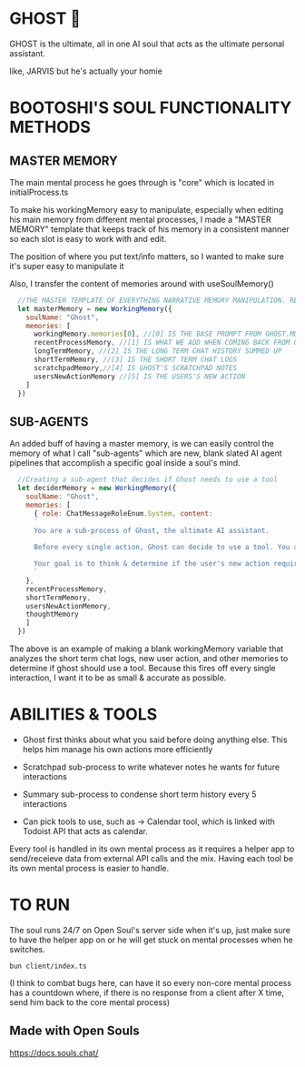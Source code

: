 # GHOST 👻

GHOST is the ultimate, all in one AI soul that acts as the ultimate personal assistant.

like, JARVIS but he's actually your homie

# BOOTOSHI'S SOUL FUNCTIONALITY METHODS

## MASTER MEMORY

The main mental process he goes through is "core" which is located in initialProcess.ts

To make his workingMemory easy to manipulate, especially when editing his main memory from different mental processes, I made a "MASTER MEMORY" template that keeps track of his memory in a consistent manner so each slot is easy to work with and edit.

The position of where you put text/info matters, so I wanted to make sure it's super easy to manipulate it

Also, I transfer the content of memories around with useSoulMemory()

```javascript
  //THE MASTER TEMPLATE OF EVERYTHING NARRATIVE MEMORY MANIPULATION. RETURN THIS EDITED TEMPLATE FROM ALL OTHER MENTAL PROCESSES TO CONTINUE GAMEPLAY LOOP W/ UPDATED INFO
  let masterMemory = new WorkingMemory({
    soulName: "Ghost",
    memories: [
      workingMemory.memories[0], //[0] IS THE BASE PROMPT FROM GHOST.MD
      recentProcessMemory, //[1] IS WHAT WE ADD WHEN COMING BACK FROM OTHER MENTAL PROCESSES TO INFORM GHOST OF ACTIONS HES DONE IN DIFFERENT BRAINS
      longTermMemory, //[2] IS THE LONG TERM CHAT HISTORY SUMMED UP
      shortTermMemory, //[3] IS THE SHORT TERM CHAT LOGS
      scratchpadMemory,//[4] IS GHOST'S SCRATCHPAD NOTES
      usersNewActionMemory //[5] IS THE USERS'S NEW ACTION
    ]
  })
```

## SUB-AGENTS
An added buff of having a master memory, is we can easily control the memory of what I call "sub-agents" which are new, blank slated AI agent pipelines that accomplish a specific goal inside a soul's mind.

```javascript
  //Creating a sub-agent that decides if Ghost needs to use a tool
  let deciderMemory = new WorkingMemory({
    soulName: "Ghost",
    memories: [
      { role: ChatMessageRoleEnum.System, content: 
      `
      You are a sub-process of Ghost, the ultimate AI assistant.
  
      Before every single action, Ghost can decide to use a tool. You are the part of Ghost that picks if we need to use a tool.

      Your goal is to think & determine if the user's new action requires the use of a tool.
      ` 
    },
    recentProcessMemory,
    shortTermMemory,
    usersNewActionMemory,
    thoughtMemory
    ]
  })
```

The above is an example of making a blank workingMemory variable that analyzes the short term chat logs, new user action, and other memories to determine if ghost should use a tool. Because this fires off every single interaction, I want it to be as small & accurate as possible.

# ABILITIES & TOOLS

- Ghost first thinks about what you said before doing anything else. This helps him manage his own actions more efficiently

- Scratchpad sub-process to write whatever notes he wants for future interactions

- Summary sub-process to condense short term history every 5 interactions

- Can pick tools to use, such as
-> Calendar tool, which is linked with Todoist API that acts as calendar.

Every tool is handled in its own mental process as it requires a helper app to send/receieve data from external API calls and the mix. 
Having each tool be its own mental process is easier to handle.

# TO RUN
The soul runs 24/7 on Open Soul's server side when it's up, just make sure to have the helper app on or he will get stuck on mental processes when he switches. 

```bun client/index.ts```

(I think to combat bugs here, can have it so every non-core mental process has a countdown where, if there is no response from a client after X time, send him back to the core mental process)

## Made with Open Souls 
https://docs.souls.chat/